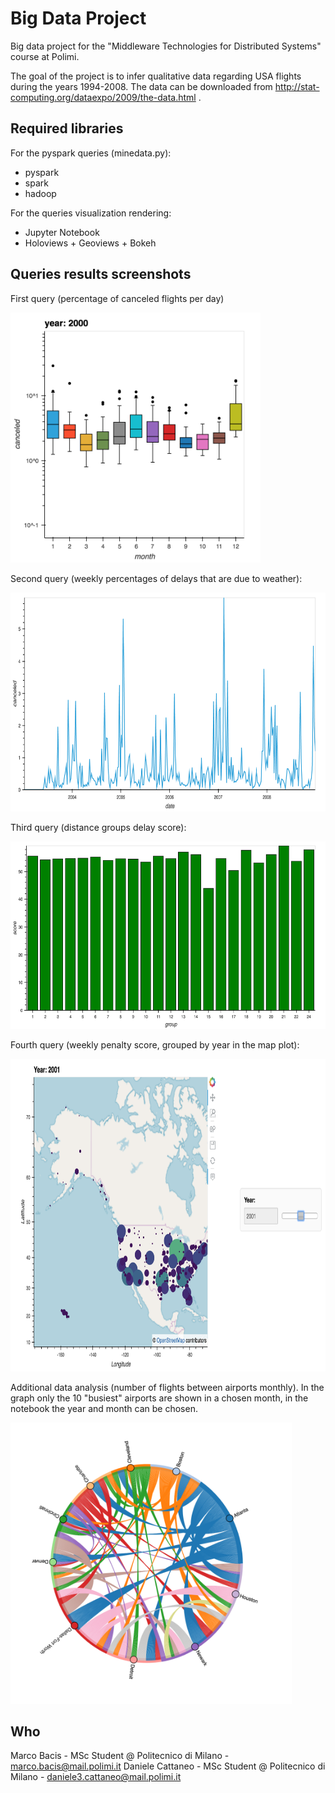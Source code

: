 # Big Data Project
Big data project for the "Middleware Technologies for Distributed Systems" course at Polimi.

The goal of the project is to infer qualitative data regarding USA flights during the years 1994-2008. The data can be downloaded from http://stat-computing.org/dataexpo/2009/the-data.html .

## Required libraries

For the pyspark queries (minedata.py):
* pyspark
* spark
* hadoop

For the queries visualization rendering:
* Jupyter Notebook
* Holoviews + Geoviews + Bokeh

## Queries results screenshots

First query (percentage of canceled flights per day)

<img src="images/2000_canceled_plot.png" width="400px"/>

Second query (weekly percentages of delays that are due to weather):

<img src="images/weekly_canceled.png" height="350px"/>

Third query (distance groups delay score):

<img src="images/groups_plot.png" height="300px"/>

Fourth query (weekly penalty score, grouped by year in the map plot):

<img src="images/2001_map.png" height="500px"/>

Additional data analysis (number of flights between airports monthly).
In the graph only the 10 "busiest" airports are shown in a chosen month, in the notebook the year and month can be chosen.

<img src="images/chord_plot.png" height="450px"/>

## Who
Marco Bacis - MSc Student @ Politecnico di Milano - marco.bacis@mail.polimi.it
Daniele Cattaneo - MSc Student @ Politecnico di Milano - daniele3.cattaneo@mail.polimi.it

